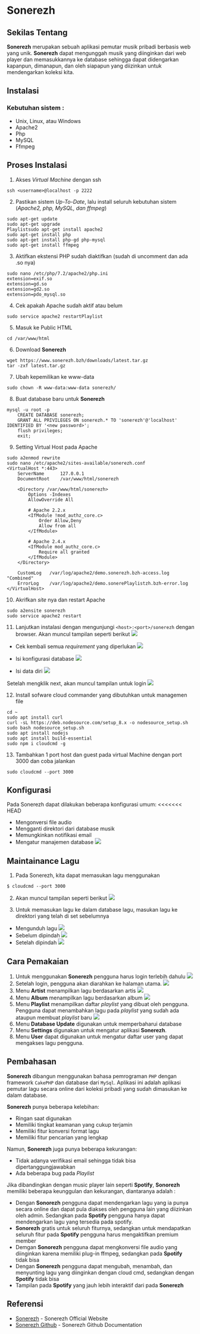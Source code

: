 # Sonerezh

## Sekilas Tentang
**Sonerezh** merupakan sebuah aplikasi pemutar musik pribadi berbasis web yang unik. **Sonerezh** dapat mengunggah musik yang diinginkan dari web player dan memasukkannya ke database sehingga dapat didengarkan kapanpun, dimanapun, dan oleh siapapun yang diizinkan untuk mendengarkan koleksi kita.

## Instalasi
### Kebutuhan sistem :
- Unix, Linux, atau Windows
- Apache2
- Php
- MySQL
- Ffmpeg
## Proses Instalasi
1. Akses *Virtual Machine* dengan ssh
```
ssh <username>@localhost -p 2222
``` 
2. Pastikan sistem *Up-To-Date*, lalu install seluruh kebutuhan sistem (*Apache2, php, MySQL, dan ffmpeg*)
```
sudo apt-get update
sudo apt-get upgrade
Playlistsudo apt-get install apache2
sudo apt-get install php
sudo apt-get install php-gd php-mysql
sudo apt-get install ffmpeg
```
3. Aktifkan ekstensi PHP sudah diaktifkan (sudah di uncomment dan ada .so nya)
```
sudo nano /etc/php/7.2/apache2/php.ini
extension=exif.so
extension=gd.so
extension=gd2.so
extension=pdo_mysql.so
```
4. Cek apakah Apache sudah aktif atau belum
```
sudo service apache2 restartPlaylist
```
5. Masuk ke Public HTML
```
cd /var/www/html
```
6. Download **Sonerezh**
```
wget https://www.sonerezh.bzh/downloads/latest.tar.gz
tar -zxf latest.tar.gz
```
7. Ubah kepemilikan ke www-data
```
sudo chown -R www-data:www-data sonerezh/
```
8. Buat database baru untuk **Sonerezh**
```
mysql -u root -p
	CREATE DATABASE sonerezh;
	GRANT ALL PRIVILEGES ON sonerezh.* TO 'sonerezh'@'localhost' IDENTIFIED BY '<new password>';
	flush privileges;
	exit;
```
9. Setting Virtual Host pada Apache
```
sudo a2enmod rewrite
sudo nano /etc/apache2/sites-available/sonerezh.conf
<VirtualHost *:443>
    ServerName      127.0.0.1
    DocumentRoot    /var/www/html/sonerezh

    <Directory /var/www/html/sonerezh>
        Options -Indexes
        AllowOverride All

        # Apache 2.2.x
        <IfModule !mod_authz_core.c>
            Order Allow,Deny
            Allow from all
        </IfModule>

        # Apache 2.4.x
        <IfModule mod_authz_core.c>
            Require all granted
        </IfModule>
    </Directory>

    CustomLog   /var/log/apache2/demo.sonerezh.bzh-access.log "Combined"
    ErrorLog    /var/log/apache2/demo.sonerePlaylistzh.bzh-error.log
</VirtualHost>
```
10. Akrifkan *site* nya dan restart Apache
```
sudo a2ensite sonerezh
sudo service apache2 restart
```

11. Lanjutkan instalasi dengan mengunjungi `<host>:<port>/sonerezh` dengan browser. Akan muncul tampilan seperti berikut
![](https://github.com/leonardif/Komdat-Sonerezh/blob/master/Dokumentasi/sonerezh%201.PNG)

* Cek kembali semua *requirement* yang diperlukan
![](https://github.com/leonardif/Komdat-Sonerezh/blob/master/Dokumentasi/sonerezh%202.PNG)

* Isi konfigurasi database
![](https://github.com/leonardif/Komdat-Sonerezh/blob/master/Dokumentasi/sonerezh%203.PNG)

* Isi data diri
![](https://github.com/leonardif/Komdat-Sonerezh/blob/master/Dokumentasi/sonerezh%204.PNG)

Setelah mengklik next, akan muncul tampilan untuk login
![](https://github.com/leonardif/Komdat-Sonerezh/blob/master/Dokumentasi/login.PNG)

12. Install sofware cloud commander yang dibutuhkan untuk managemen file
```
cd ~
sudo apt install curl
curl -sL https://deb.nodesource.com/setup_8.x -o nodesource_setup.sh
sudo bash nodesource_setup.sh
sudo apt install nodejs
sudo apt install build-essential
sudo npm i cloudcmd -g
```
13. Tambahkan 1 port host dan guest pada virtual Machine dengan port 3000 dan coba jalankan
```
sudo cloudcmd --port 3000
```
## Konfigurasi
Pada Sonerezh dapat dilakukan beberapa konfigurasi umum:
<<<<<<< HEAD
* Mengonversi file audio
* Mengganti direktori dari database musik
* Memungkinkan notifikasi email
* Mengatur manajemen database
![](https://github.com/leonardif/Komdat-Sonerezh/blob/master/setting.PNG)

## Maintainance Lagu
1. Pada Sonerezh, kita dapat memasukan lagu menggunakan 
```
$ cloudcmd --port 3000
```
2. Akan muncul tampilan seperti berikut
![](https://github.com/leonardif/Komdat-Sonerezh/blob/master/Dokumentasi/cloudcmd.PNG)

3. Untuk memasukan lagu ke dalam database lagu, masukan lagu ke direktori yang telah di set sebelumnya
* Mengunduh lagu
![](https://github.com/leonardif/Komdat-Sonerezh/blob/master/Dokumentasi/download%20lagu.PNG)
* Sebelum dipindah
![](https://github.com/leonardif/Komdat-Sonerezh/blob/master/Dokumentasi/lala%20belom%20pindah.PNG)
* Setelah dipindah
![](https://github.com/leonardif/Komdat-Sonerezh/blob/master/Dokumentasi/lala%20udah%20pindah.PNG)

## Cara Pemakaian
1. Untuk menggunakan **Sonerezh** pengguna harus login terlebih dahulu
![](https://github.com/leonardif/Komdat-Sonerezh/blob/master/Dokumentasi/login.PNG)
2. Setelah login, pengguna akan diarahkan ke halaman utama.
![](https://github.com/leonardif/Komdat-Sonerezh/blob/master/Dokumentasi/home.PNG)
3. Menu **Artist** menampilkan lagu berdasarkan artis
![](https://github.com/leonardif/Komdat-Sonerezh/blob/master/Dokumentasi/artist.PNG)
4. Menu **Album** menampilkan lagu berdasarkan album
![](https://github.com/leonardif/Komdat-Sonerezh/blob/master/Dokumentasi/albums.PNG)
5. Menu **Playlist** menampilkan daftar *playlist* yang dibuat oleh pengguna. Pengguna dapat menambahkan lagu pada
*playlist* yang sudah ada ataupun membuat *playlist* baru
![](https://github.com/leonardif/Komdat-Sonerezh/blob/master/Dokumentasi/playlist.PNG)
6. Menu **Database Update** digunakan untuk memperbaharui database
7. Menu **Settings** digunakan untuk mengatur aplikasi **Sonerezh**.
8. Menu **User** dapat digunakan untuk mengatur daftar user yang dapat mengakses lagu pengguna.

 ## Pembahasan
 **Sonerezh** dibangun menggunakan bahasa pemrograman `PHP` dengan framework `CakePHP` dan database dari `MySql`. Aplikasi ini adalah aplikasi pemutar lagu secara online dari koleksi pribadi yang sudah dimasukan ke dalam database.
 
 **Sonerezh** punya beberapa kelebihan:
 * Ringan saat digunakan
 * Memiliki tingkat keamanan yang cukup terjamin
 * Memiliki fitur konversi format lagu
 * Memiliki fitur pencarian yang lengkap

Namun, **Sonerezh** juga punya beberapa kekurangan:
* Tidak adanya verifikasi email sehingga tidak bisa dipertanggungjawabkan
* Ada beberapa bug pada *Playlist* 

Jika dibandingkan dengan music player lain seperti **Spotify**, **Sonorezh** memiliki beberapa keunggulan dan kekurangan, diantaranya adalah : 
* Dengan **Sonorezh** pengguna dapat mendengarkan lagu yang ia punya secara online dan dapat pula diakses oleh pengguna lain yang diizinkan oleh admin. Sedangkan pada **Spotify** pengguna hanya dapat mendengarkan lagu yang tersedia pada spotify.
* **Sonorezh** gratis untuk seluruh fiturnya, sedangkan untuk mendapatkan seluruh fitur pada **Spotify** pengguna harus mengaktifkan premium member
* Demgan **Sonorezh** pengguna dapat mengkonversi file audio yang diinginkan karena memiliki plug-in ffmpeg, sedangkan pada **Spotify** tidak bisa
* Dengan **Sonerezh** pengguna dapat mengubah, menambah, dan menyunting lagu yang diinginkan dengan cloud cmd, sedangkan dengan **Spotify** tidak bisa
* Tampilan pada **Spotify** yang jauh lebih interaktif dari pada **Sonerezh**



 ## Referensi 
* [Sonerezh](https://www.sonerezh.bzh) - Sonerezh Official Website
* [Sonerezh Github](https://github.com/sonerezh/sonerezh) - Sonerezh Github Documentation

<!--stackedit_data:
eyJoaXN0b3J5IjpbLTczNTUxNjE4LDE1OTg1OTEwMDIsNjIzNj
QwMDQ3XX0=
-->
